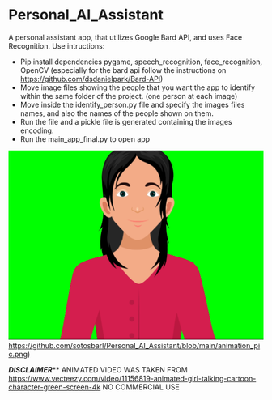 # Personal_AI_Assistant
A personal assistant app, that utilizes Google Bard API, and uses Face Recognition.
Use intructions:
- Pip install dependencies pygame, speech_recognition, face_recognition, OpenCV (especially for the bard api follow the instructions on https://github.com/dsdanielpark/Bard-API)
- Move image files showing the people that you want the app to identify within the same folder of the project. (one person at each image)
- Move inside the identify_person.py file and specify the images files names, and also the names of the people shown on them.
- Run the file and a pickle file is generated containing the images encoding.
- Run the main_app_final.py to open app


![Alt Text](https://github.com/sotosbarl/Personal_AI_Assistant/blob/main/animation_pic.png)https://github.com/sotosbarl/Personal_AI_Assistant/blob/main/animation_pic.png)

*****DISCLAIMER******* ANIMATED VIDEO WAS TAKEN FROM https://www.vecteezy.com/video/11156819-animated-girl-talking-cartoon-character-green-screen-4k 
NO COMMERCIAL USE
